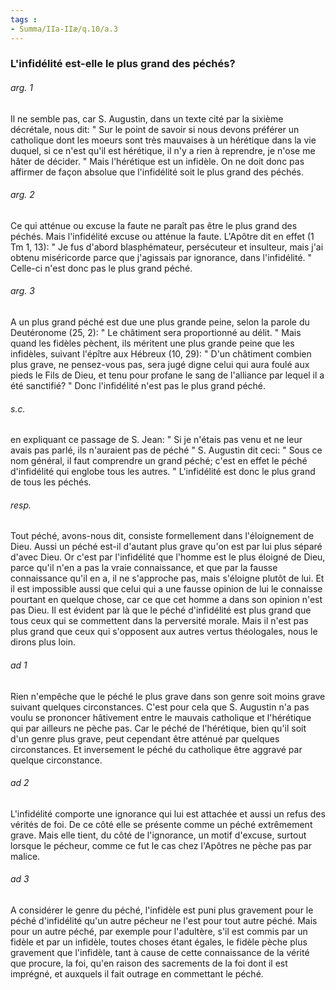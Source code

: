 ```yaml
---
tags : 
- Summa/IIa-IIæ/q.10/a.3
---
```


### L'infidélité est-elle le plus grand des péchés?

###### arg. 1
Il ne semble pas, car S. Augustin, dans un texte cité par la sixième décrétale, nous dit: " Sur le point de savoir si nous devons préférer un catholique dont les moeurs sont très mauvaises à un hérétique dans la vie duquel, si ce n'est qu'il est hérétique, il n'y a rien à reprendre, je n'ose me hâter de décider. " Mais l'hérétique est un infidèle. On ne doit donc pas affirmer de façon absolue que l'infidélité soit le plus grand des péchés. 

###### arg. 2
Ce qui atténue ou excuse la faute ne paraît pas être le plus grand des péchés. Mais l'infidélité excuse ou atténue la faute. L'Apôtre dit en effet (1 Tm 1, 13): " Je fus d'abord blasphémateur, persécuteur et insulteur, mais j'ai obtenu miséricorde parce que j'agissais par ignorance, dans l'infidélité. " Celle-ci n'est donc pas le plus grand péché. 

###### arg. 3
A un plus grand péché est due une plus grande peine, selon la parole du Deutéronome (25, 2): " Le châtiment sera proportionné au délit. " Mais quand les fidèles pèchent, ils méritent une plus grande peine que les infidèles, suivant l'épître aux Hébreux (10, 29): " D'un châtiment combien plus grave, ne pensez-vous pas, sera jugé digne celui qui aura foulé aux pieds le Fils de Dieu, et tenu pour profane le sang de l'alliance par lequel il a été sanctifié? " Donc l'infidélité n'est pas le plus grand péché. 

###### s.c.
en expliquant ce passage de S. Jean: " Si je n'étais pas venu et ne leur avais pas parlé, ils n'auraient pas de péché " S. Augustin dit ceci: " Sous ce nom général, il faut comprendre un grand péché; c'est en effet le péché d'infidélité qui englobe tous les autres. " L'infidélité est donc le plus grand de tous les péchés. 

###### resp.
Tout péché, avons-nous dit, consiste formellement dans l'éloignement de Dieu. Aussi un péché est-il d'autant plus grave qu'on est par lui plus séparé d'avec Dieu. Or c'est par l'infidélité que l'homme est le plus éloigné de Dieu, parce qu'il n'en a pas la vraie connaissance, et que par la fausse connaissance qu'il en a, il ne s'approche pas, mais s'éloigne plutôt de lui. Et il est impossible aussi que celui qui a une fausse opinion de lui le connaisse pourtant en quelque chose, car ce que cet homme a dans son opinion n'est pas Dieu. Il est évident par là que le péché d'infidélité est plus grand que tous ceux qui se commettent dans la perversité morale. Mais il n'est pas plus grand que ceux qui s'opposent aux autres vertus théologales, nous le dirons plus loin. 

###### ad 1
Rien n'empêche que le péché le plus grave dans son genre soit moins grave suivant quelques circonstances. C'est pour cela que S. Augustin n'a pas voulu se prononcer hâtivement entre le mauvais catholique et l'hérétique qui par ailleurs ne pèche pas. Car le péché de l'hérétique, bien qu'il soit d'un genre plus grave, peut cependant être atténué par quelques circonstances. Et inversement le péché du catholique être aggravé par quelque circonstance. 

###### ad 2
L'infidélité comporte une ignorance qui lui est attachée et aussi un refus des vérités de foi. De ce côté elle se présente comme un péché extrêmement grave. Mais elle tient, du côté de l'ignorance, un motif d'excuse, surtout lorsque le pécheur, comme ce fut le cas chez l'Apôtres ne pèche pas par malice. 

###### ad 3
A considérer le genre du péché, l'infidèle est puni plus gravement pour le péché d'infidélité qu'un autre pécheur ne l'est pour tout autre péché. Mais pour un autre péché, par exemple pour l'adultère, s'il est commis par un fidèle et par un infidèle, toutes choses étant égales, le fidèle pèche plus gravement que l'infidèle, tant à cause de cette connaissance de la vérité que procure, la foi, qu'en raison des sacrements de la foi dont il est imprégné, et auxquels il fait outrage en commettant le péché. 

